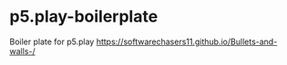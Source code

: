 # p5.play-boilerplate
Boiler plate for p5.play
https://softwarechasers11.github.io/Bullets-and-walls-/
